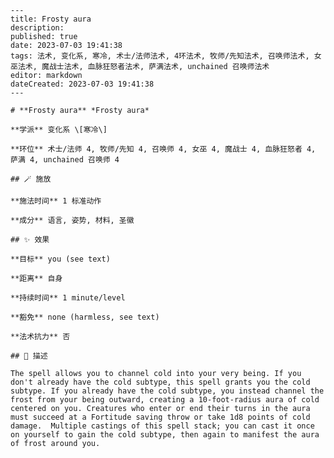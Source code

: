 
    ---
    title: Frosty aura
    description: 
    published: true
    date: 2023-07-03 19:41:38
    tags: 法术, 变化系, 寒冷, 术士/法师法术, 4环法术, 牧师/先知法术, 召唤师法术, 女巫法术, 魔战士法术, 血脉狂怒者法术, 萨满法术, unchained 召唤师法术
    editor: markdown
    dateCreated: 2023-07-03 19:41:38
    ---

    # **Frosty aura** *Frosty aura*

    **学派** 变化系 \[寒冷\] 

    **环位** 术士/法师 4, 牧师/先知 4, 召唤师 4, 女巫 4, 魔战士 4, 血脉狂怒者 4, 萨满 4, unchained 召唤师 4

    ## 🪄 施放

    **施法时间** 1 标准动作

    **成分** 语言, 姿势, 材料, 圣徽

    ## ✨ 效果 

    **目标** you (see text) 

    **距离** 自身  

    **持续时间** 1 minute/level 

    **豁免** none (harmless, see text)

    **法术抗力** 否

    ## 📖 描述

    The spell allows you to channel cold into your very being. If you don't already have the cold subtype, this spell grants you the cold subtype. If you already have the cold subtype, you instead channel the frost from your being outward, creating a 10-foot-radius aura of cold centered on you. Creatures who enter or end their turns in the aura must succeed at a Fortitude saving throw or take 1d8 points of cold damage.  Multiple castings of this spell stack; you can cast it once on yourself to gain the cold subtype, then again to manifest the aura of frost around you.
    